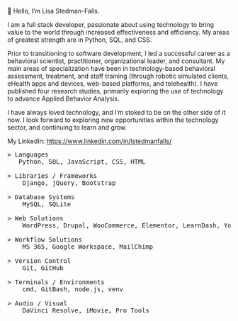<p>👋 Hello, I’m Lisa Stedman-Falls.</p>
<p> I am a full stack developer, passionate about using technology to bring value to the world through increased effectiveness and efficiency. My areas of greatest strength are in Python, SQL, and CSS.</p>
<p> Prior to transitioning to software development, I led a successful career as a behavioral scientist, practitioner, organizational leader, and consultant. My main areas of specialization have been in technology-based behavioral assessment, treatment, and staff training (through robotic simulated clients, eHealth apps and devices, web-based platforms, and telehealth). I have published four research studies, primarily exploring the use of technology to advance Applied Behavior Analysis.</p>

<p> I have always loved technology, and I’m stoked to be on the other side of it now. I look forward to exploring new opportunities within the technology sector, and continuing to learn and grow.</p>

My LinkedIn: https://www.linkedin.com/in/lstedmanfalls/

<pre>
> Languages
   Python, SQL, JavaScript, CSS, HTML

> Libraries / Frameworks
    Django, jQuery, Bootstrap
    
> Database Systems
    MySQL, SQLite
    
> Web Solutions
    WordPress, Drupal, WooCommerce, Elementor, LearnDash, Yoast SEO, Google Analytics, W3C WCAG Standards

> Workflow Solutions
    MS 365, Google Workspace, MailChimp
    
> Version Control
    Git, GitHub

> Terminals / Environments
    cmd, GitBash, node.js, venv

> Audio / Visual
    DaVinci Resolve, iMovie, Pro Tools
</pre>
